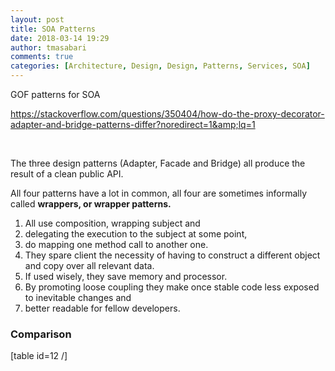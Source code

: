 ```yaml
---
layout: post
title: SOA Patterns
date: 2018-03-14 19:29
author: tmasabari
comments: true
categories: [Architecture, Design, Design, Patterns, Services, SOA]
---
```

GOF patterns for SOA

https://stackoverflow.com/questions/350404/how-do-the-proxy-decorator-adapter-and-bridge-patterns-differ?noredirect=1&amp;lq=1

&nbsp;

The three design patterns (Adapter, Facade and Bridge) all produce the result of a clean public API.

All four patterns have a lot in common, all four are sometimes informally called <strong>wrappers, or wrapper patterns.</strong>
<ol>
 	<li>All use composition, wrapping subject and</li>
 	<li>delegating the execution to the subject at some point,</li>
 	<li>do mapping one method call to another one.</li>
 	<li>They spare client the necessity of having to construct a different object and copy over all relevant data.</li>
 	<li>If used wisely, they save memory and processor.</li>
 	<li>By promoting loose coupling they make once stable code less exposed to inevitable changes and</li>
 	<li>better readable for fellow developers.</li>
</ol>
<h3>Comparison</h3>
[table id=12 /]

&nbsp;
